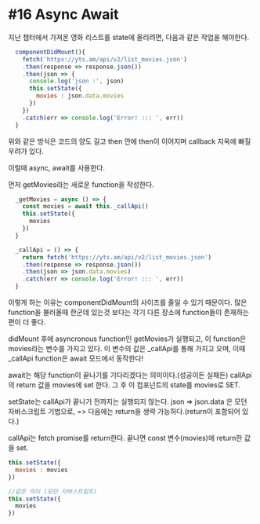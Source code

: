 #16 Async Await
===

지난 챕터에서 가져온 영화 리스트를 state에 올리려면, 다음과 같은 작업을 해야한다.

```js
  componentDidMount(){
    fetch('https://yts.am/api/v2/list_movies.json')
    .then(response => response.json())
    .then(json => {
      console.log('json :', json)
      this.setState({
        movies : json.data.movies
      })
    })
    .catch(err => console.log('Error! ::: ', err))
  }
```
위와 같은 방식은 코드의 양도 길고 then 안에 then이 이어지며 callback 지옥에 빠질 우려가 있다.

이럴때 async, await를 사용한다.

먼저 getMovies라는 새로운 function을 작성한다.

```js
  _getMovies = async () => {
    const movies = await this._callApi()
    this.setState({
      movies
    })
  }

  _callApi = () => {
    return fetch('https://yts.am/api/v2/list_movies.json')
    .then(response => response.json())
    .then(json => json.data.movies)
    .catch(err => console.log('Error! ::: ', err))
  }
```

이렇게 하는 이유는 componentDidMount의 사이즈를 줄일 수 있기 때문이다.
많은 function을 불러올때 한군데 있는것 보다는 각기 다른 장소에 function들이 존재하는 편이 더 좋다.

didMount 후에 asyncronous function인 getMovies가 실행되고, 이 function은 movies라는 변수를 가지고 있다.
이 변수의 값은 _callApi를 통해 가지고 오며, 이때 _callApi function은 await 모드에서 동작한다!

await는 해당 function이 끝나기를 기다리겠다는 의미이다.(성공이든 실패든)
callApi의 return 값을 movies에 set 한다. 그 후 이 컴포넌트의 state를 movies로 SET.

setState는 callApi가 끝나기 전까지는 실행되지 않는다.
json => json.data 은 모던 자바스크립트 기법으로, => 다음에는 return을 생략 가능하다.(return이 포함되어 있다.)

callApi는 fetch promise를 return한다. 
끝나면 const 변수(movies)에 return한 값을 set.

```js
this.setState({
  movies : movies
})

//같은 의미 (모던 자바스트립트)
this.setState({
  movies
})
```
